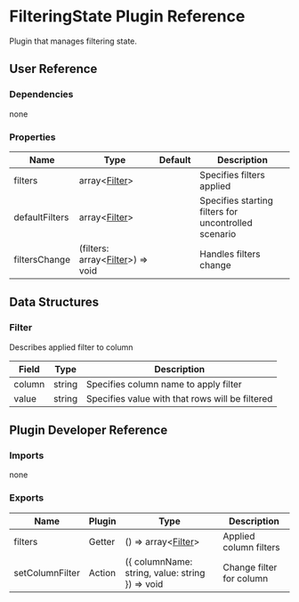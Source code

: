 # FilteringState Plugin Reference

Plugin that manages filtering state.

## User Reference

### Dependencies

none

### Properties

Name | Type | Default | Description
-----|------|---------|------------
filters | array&lt;[Filter](#filter)&gt; | | Specifies filters applied
defaultFilters | array&lt;[Filter](#filter)&gt; | | Specifies starting filters for uncontrolled scenario
filtersChange | (filters: array&lt;[Filter](#filter)&gt;) => void | | Handles filters change

## Data Structures

### Filter

Describes applied filter to column

Field | Type | Description
------|------|------------
column | string | Specifies column name to apply filter
value | string | Specifies value with that rows will be filtered

## Plugin Developer Reference

### Imports

none

### Exports

Name | Plugin | Type | Description
-----|--------|------|------------
filters | Getter | () => array&lt;[Filter](#filter)&gt; | Applied column filters
setColumnFilter | Action | ({ columnName: string, value: string }) => void | Change filter for column
